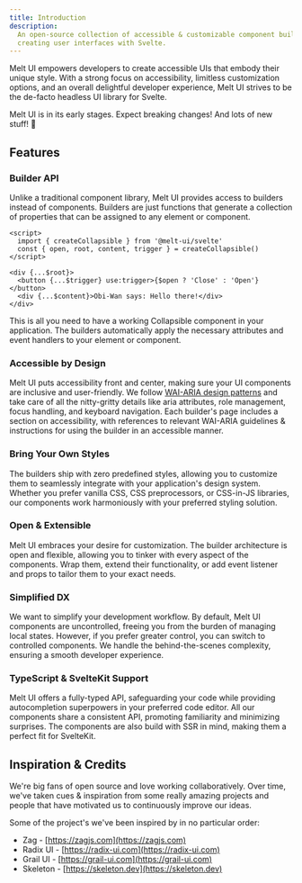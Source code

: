 ```yaml
---
title: Introduction
description:
  An open-source collection of accessible & customizable component builders for
  creating user interfaces with Svelte.
---
```


<script>
    import { Construction } from '$docs/components'
</script>

Melt UI empowers developers to create accessible UIs that embody their unique
style. With a strong focus on accessibility, limitless customization options,
and an overall delightful developer experience, Melt UI strives to be the
de-facto headless UI library for Svelte.

<Construction>
    Melt UI is in its early stages. Expect breaking changes! And lots of new stuff! 🚀
</Construction>

## Features

### Builder API

Unlike a traditional component library, Melt UI provides access to builders
instead of components. Builders are just functions that generate a collection of
properties that can be assigned to any element or component.

```svelte {3} /{...$root}/#hi /{...$content}/#hi /{...$trigger}/#hi /use:trigger.action/#hi
<script>
  import { createCollapsible } from '@melt-ui/svelte'
  const { open, root, content, trigger } = createCollapsible()
</script>

<div {...$root}>
  <button {...$trigger} use:trigger>{$open ? 'Close' : 'Open'}</button>
  <div {...$content}>Obi-Wan says: Hello there!</div>
</div>
```

This is all you need to have a working Collapsible component in your
application. The builders automatically apply the necessary attributes and event
handlers to your element or component.

### Accessible by Design

Melt UI puts accessibility front and center, making sure your UI components are
inclusive and user-friendly. We follow
[WAI-ARIA design patterns](https://www.w3.org/WAI/ARIA/apg/) and take care of
all the nitty-gritty details like aria attributes, role management, focus
handling, and keyboard navigation. Each builder's page includes a section on
accessibility, with references to relevant WAI-ARIA guidelines & instructions
for using the builder in an accessible manner.

### Bring Your Own Styles

The builders ship with zero predefined styles, allowing you to customize them to
seamlessly integrate with your application's design system. Whether you prefer
vanilla CSS, CSS preprocessors, or CSS-in-JS libraries, our components work
harmoniously with your preferred styling solution.

### Open & Extensible

Melt UI embraces your desire for customization. The builder architecture is open
and flexible, allowing you to tinker with every aspect of the components. Wrap
them, extend their functionality, or add event listener and props to tailor them
to your exact needs.

### Simplified DX

We want to simplify your development workflow. By default, Melt UI components
are uncontrolled, freeing you from the burden of managing local states. However,
if you prefer greater control, you can switch to controlled components. We
handle the behind-the-scenes complexity, ensuring a smooth developer experience.

### TypeScript & SvelteKit Support

Melt UI offers a fully-typed API, safeguarding your code while providing
autocompletion superpowers in your preferred code editor. All our components
share a consistent API, promoting familiarity and minimizing surprises. The
components are also build with SSR in mind, making them a perfect fit for
SvelteKit.

## Inspiration & Credits

We're big fans of open source and love working collaboratively. Over time, we've
taken cues & inspiration from some really amazing projects and people that have
motivated us to continuously improve our ideas.

Some of the project's we've been inspired by in no particular order:

- Zag - [https://zagjs.com](https://zagjs.com)
- Radix UI - [https://radix-ui.com](https://radix-ui.com)
- Grail UI - [https://grail-ui.com](https://grail-ui.com)
- Skeleton - [https://skeleton.dev](https://skeleton.dev)
